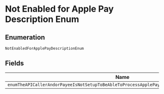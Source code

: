 
# Not Enabled for Apple Pay Description Enum

## Enumeration

`NotEnabledForApplePayDescriptionEnum`

## Fields

| Name |
|  --- |
| `enumTheAPICallerAndorPayeeIsNotSetupToBeAbleToProcessApplePayPleaseContactYourAccountManager` |

